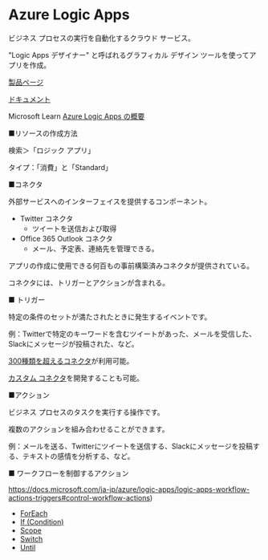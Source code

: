 # Azure Logic Apps

ビジネス プロセスの実行を自動化するクラウド サービス。

"Logic Apps デザイナー" と呼ばれるグラフィカル デザイン ツールを使ってアプリを作成。

[製品ページ](https://azure.microsoft.com/ja-jp/services/logic-apps/)

[ドキュメント](https://docs.microsoft.com/ja-jp/azure/logic-apps/logic-apps-overview)

Microsoft Learn
[Azure Logic Apps の概要](https://docs.microsoft.com/ja-jp/learn/modules/intro-to-logic-apps/)


■リソースの作成方法

検索＞「ロジック アプリ」

タイプ：「消費」と「Standard」

■コネクタ

外部サービスへのインターフェイスを提供するコンポーネント。 

- Twitter コネクタ
  - ツイートを送信および取得
- Office 365 Outlook コネクタ
  - メール、予定表、連絡先を管理できる。 

アプリの作成に使用できる何百もの事前構築済みコネクタが提供されている。

コネクタには、トリガーとアクションが含まれる。

■ トリガー

特定の条件のセットが満たされたときに発生するイベントです。

例：Twitterで特定のキーワードを含むツイートがあった、メールを受信した、Slackにメッセージが投稿された、など。


[300種類を超えるコネクタ](https://docs.microsoft.com/ja-jp/connectors/connector-reference/)が利用可能。


[カスタム コネクタ](https://docs.microsoft.com/ja-jp/connectors/custom-connectors/)を開発することも可能。

■アクション

ビジネス プロセスのタスクを実行する操作です。

複数のアクションを組み合わせることができます。

例：メールを送る、Twitterにツイートを送信する、Slackにメッセージを投稿する、テキストの感情を分析する、など。

■ ワークフローを制御するアクション

https://docs.microsoft.com/ja-jp/azure/logic-apps/logic-apps-workflow-actions-triggers#control-workflow-actions)

- [ForEach](https://docs.microsoft.com/ja-jp/azure/logic-apps/logic-apps-workflow-actions-triggers#foreach-action)
- [If (Condition)](https://docs.microsoft.com/ja-jp/azure/logic-apps/logic-apps-workflow-actions-triggers#if-action)
- [Scope](https://docs.microsoft.com/ja-jp/azure/logic-apps/logic-apps-control-flow-run-steps-group-scopes)
- [Switch](https://docs.microsoft.com/ja-jp/azure/logic-apps/logic-apps-workflow-actions-triggers#switch-action)
- [Until](https://docs.microsoft.com/ja-jp/azure/logic-apps/logic-apps-workflow-actions-triggers#until-action)


